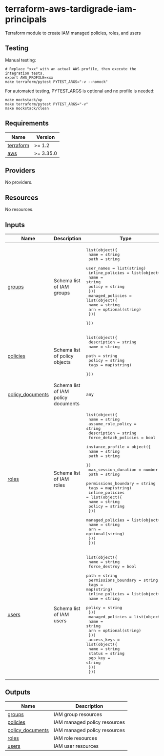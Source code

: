 # terraform-aws-tardigrade-iam-principals

Terraform module to create IAM managed policies, roles, and users

## Testing

Manual testing:

```
# Replace "xxx" with an actual AWS profile, then execute the integration tests.
export AWS_PROFILE=xxx 
make terraform/pytest PYTEST_ARGS="-v --nomock"
```

For automated testing, PYTEST_ARGS is optional and no profile is needed:

```
make mockstack/up
make terraform/pytest PYTEST_ARGS="-v"
make mockstack/clean
```

<!-- BEGIN TFDOCS -->
## Requirements

| Name | Version |
|------|---------|
| <a name="requirement_terraform"></a> [terraform](#requirement\_terraform) | >= 1.2 |
| <a name="requirement_aws"></a> [aws](#requirement\_aws) | >= 3.35.0 |

## Providers

No providers.

## Resources

No resources.

## Inputs

| Name | Description | Type | Default | Required |
|------|-------------|------|---------|:--------:|
| <a name="input_groups"></a> [groups](#input\_groups) | Schema list of IAM groups | <pre>list(object({<br>    name       = string<br>    path       = string<br>    user_names = list(string)<br>    inline_policies = list(object({<br>      name   = string<br>      policy = string<br>    }))<br>    managed_policies = list(object({<br>      name = string<br>      arn  = optional(string)<br>    }))<br>  }))</pre> | `[]` | no |
| <a name="input_policies"></a> [policies](#input\_policies) | Schema list of policy objects | <pre>list(object({<br>    description = string<br>    name        = string<br>    path        = string<br>    policy      = string<br>    tags        = map(string)<br>  }))</pre> | `[]` | no |
| <a name="input_policy_documents"></a> [policy\_documents](#input\_policy\_documents) | Schema list of IAM policy documents | `any` | `[]` | no |
| <a name="input_roles"></a> [roles](#input\_roles) | Schema list of IAM roles | <pre>list(object({<br>    name                  = string<br>    assume_role_policy    = string<br>    description           = string<br>    force_detach_policies = bool<br>    instance_profile = object({<br>      name = string<br>      path = string<br>    })<br>    max_session_duration = number<br>    path                 = string<br>    permissions_boundary = string<br>    tags                 = map(string)<br>    inline_policies = list(object({<br>      name   = string<br>      policy = string<br>    }))<br>    managed_policies = list(object({<br>      name = string<br>      arn  = optional(string)<br>    }))<br>  }))</pre> | `[]` | no |
| <a name="input_users"></a> [users](#input\_users) | Schema list of IAM users | <pre>list(object({<br>    name                 = string<br>    force_destroy        = bool<br>    path                 = string<br>    permissions_boundary = string<br>    tags                 = map(string)<br>    inline_policies = list(object({<br>      name   = string<br>      policy = string<br>    }))<br>    managed_policies = list(object({<br>      name = string<br>      arn  = optional(string)<br>    }))<br>    access_keys = list(object({<br>      name    = string<br>      status  = string<br>      pgp_key = string<br>    }))<br>  }))</pre> | `[]` | no |

## Outputs

| Name | Description |
|------|-------------|
| <a name="output_groups"></a> [groups](#output\_groups) | IAM group resources |
| <a name="output_policies"></a> [policies](#output\_policies) | IAM managed policy resources |
| <a name="output_policy_documents"></a> [policy\_documents](#output\_policy\_documents) | IAM managed policy resources |
| <a name="output_roles"></a> [roles](#output\_roles) | IAM role resources |
| <a name="output_users"></a> [users](#output\_users) | IAM user resources |

<!-- END TFDOCS -->
